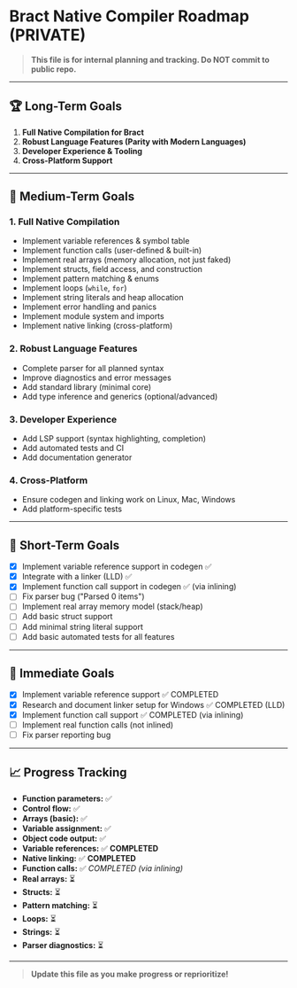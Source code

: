 # Bract Native Compiler Roadmap (PRIVATE)

> **This file is for internal planning and tracking. Do NOT commit to public repo.**

---

## 🏆 **Long-Term Goals**

1. **Full Native Compilation for Bract**
2. **Robust Language Features (Parity with Modern Languages)**
3. **Developer Experience & Tooling**
4. **Cross-Platform Support**

---

## 🎯 **Medium-Term Goals**

### 1. Full Native Compilation
- Implement variable references & symbol table
- Implement function calls (user-defined & built-in)
- Implement real arrays (memory allocation, not just faked)
- Implement structs, field access, and construction
- Implement pattern matching & enums
- Implement loops (`while`, `for`)
- Implement string literals and heap allocation
- Implement error handling and panics
- Implement module system and imports
- Implement native linking (cross-platform)

### 2. Robust Language Features
- Complete parser for all planned syntax
- Improve diagnostics and error messages
- Add standard library (minimal core)
- Add type inference and generics (optional/advanced)

### 3. Developer Experience
- Add LSP support (syntax highlighting, completion)
- Add automated tests and CI
- Add documentation generator

### 4. Cross-Platform
- Ensure codegen and linking work on Linux, Mac, Windows
- Add platform-specific tests

---

## 📝 **Short-Term Goals**

- [x] Implement variable reference support in codegen ✅
- [x] Integrate with a linker (LLD) ✅
- [x] Implement function call support in codegen ✅ (via inlining)
- [ ] Fix parser bug ("Parsed 0 items")
- [ ] Implement real array memory model (stack/heap)
- [ ] Add basic struct support
- [ ] Add minimal string literal support
- [ ] Add basic automated tests for all features

---

## 🚦 **Immediate Goals**

- [x] Implement variable reference support ✅ COMPLETED
- [x] Research and document linker setup for Windows ✅ COMPLETED (LLD)
- [x] Implement function call support ✅ COMPLETED (via inlining)
- [ ] Implement real function calls (not inlined) 
- [ ] Fix parser reporting bug

---

## 📈 **Progress Tracking**

- **Function parameters:** ✅
- **Control flow:** ✅
- **Arrays (basic):** ✅
- **Variable assignment:** ✅
- **Object code output:** ✅
- **Variable references:** ✅ **COMPLETED**
- **Native linking:** ✅ **COMPLETED**
- **Function calls:** ✅ *COMPLETED (via inlining)*
- **Real arrays:** ⏳
- **Structs:** ⏳
- **Pattern matching:** ⏳
- **Loops:** ⏳
- **Strings:** ⏳
- **Parser diagnostics:** ⏳

---

> **Update this file as you make progress or reprioritize!** 